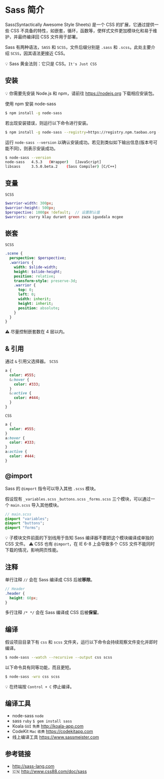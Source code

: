 # Sass 简介

Sass(Syntactically Awesome Style Sheets) 是一个 CSS 的扩展，它通过提供一些 CSS 不具备的特性，如嵌套，循环，函数等，使样式文件更加模块化和易于维护，并最终编译回 CSS 文件用于部署。

Sass 有两种语法，`SASS` 和 `SCSS`，文件后缀分别是 `.sass` 和 `.scss`。此处主要介绍 `SCSS`，因其语法更接近 CSS。

💡 Sass 黄金法则：它只是 CSS。`It's Just CSS`

## 安装
💡 你需要先安装 Node.js 和 npm，请前往 https://nodejs.org 下载相应安装包。

使用 npm 安装 node-sass
```bash
$ npm install -g node-sass
```
若出现安装错误，则运行以下命令进行安装。
```bash
$ npm install -g node-sass --registry=https://registry.npm.taobao.org --disturl=https://npm.taobao.org/dist --sass-binary-site=http://npm.taobao.org/mirrors/node-sass
```
运行 `node-sass --version` 以确认安装成功。若见到类似如下输出信息(版本号可能不同)，则表示安装成功。
```bash
$ node-sass --version
node-sass	4.5.3	(Wrapper)	[JavaScript]
libsass  	3.5.0.beta.2	(Sass Compiler)	[C/C++]
```

## 变量
`SCSS`
```sass
$warrior-width: 300px;
$warrior-height: 500px;
$perspective: 1000px !default;  // 设置默认值
$warriors: curry klay durant green zaza iguodala mcgee
```

## 嵌套
`SCSS`
```sass
.scene {
  perspective: $perspective;
  .warriors {
    width: $slide-width;
    height: $slide-height;
    position: relative;
    transform-style: preserve-3d;
    .warrior {
      top: 0;
      left: 0;
      width: inherit;
      height: inherit;
      position: absolute;
    }
  }
}
```
⚠️ 尽量控制嵌套数在 4 层以内。

## & 引用
通过 `&` 引用父选择器。
`SCSS`
```sass
a {
  color: #555;
  &:hover {
    color: #333;
  }
  &:active {
    color: #444;
  }
}
```
`CSS`
```css
a {
  color: #555;
}
a:hover {
  color: #333;
}
a:active {
  color: #444;
}
```

## @import
Sass 的 `@import` 指令可以导入其他 `.scss` 模块。

假设现有 `_variables.scss` `_buttons.scss` `_forms.scss` 三个模块，可以通过一个 `main.scss` 导入其他模块。
```sass
// main.scss
@import "variables";
@import "buttons";
@import "forms";
```
💡 子模块文件前面的下划线用于告知 Sass 编译器不要把这个模块编译成单独的 CSS 文件。
⚠️ CSS 也有 `@import`，在 IE 6-8 上会导致多个 CSS 文件不能同时下载的情况，影响网页性能。

## 注释
单行注释 `//` 会在 Sass 编译成 CSS 后被**移除**。
```scss
// Header
.header {
  height: 60px;
}
```

多行注释 `/* */` 会在 Sass 编译成 CSS 后被**保留**。


## 编译
假设项目目录下有 `css` 和 `scss` 文件夹，运行以下命令会持续观察文件变化并即时编译。
```bash
$ node-sass --watch --recursive --output css scss
```
以下命令具有同等功能，而且更短。
```bash
$ node-sass -wro css scss
```
💡 在终端按 `Control + C` 停止编译。

## 编译工具
* node-sass `node`
* sass `ruby` `$ gem install sass`
* Koala `GUI` `免费` http://koala-app.com
* CodeKit `Mac` `收费` https://codekitapp.com
* 线上编译工具 https://www.sassmeister.com

## 参考链接
* http://sass-lang.com
* 🇨🇳 http://www.css88.com/doc/sass
